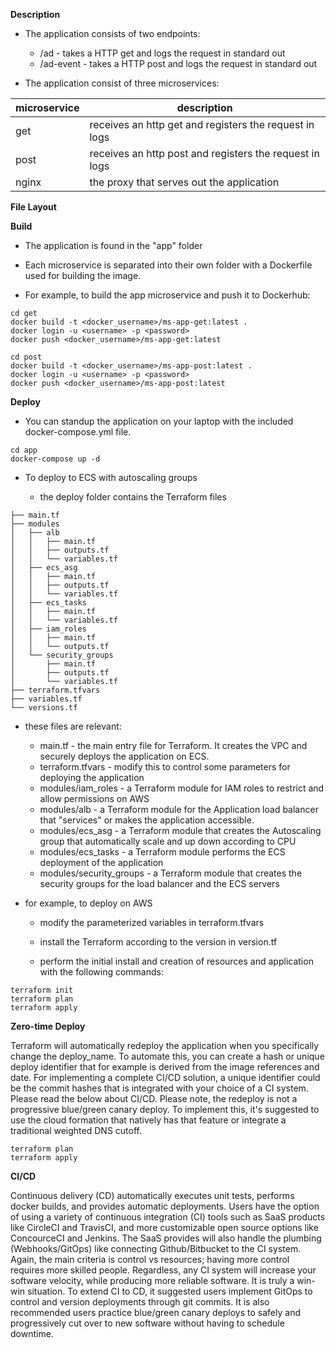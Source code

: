 **Description**

  - The application consists of two endpoints: 
    
    - /ad - takes a HTTP get and logs the request in standard out
    - /ad-event - takes a HTTP post and logs the request in standard out

  - The application consist of three microservices: 

| microservice      | description                            
| ------------- | -------------------------------------- 
| get   | receives an http get and registers the request in logs
| post   | receives an http post and registers the request in logs
| nginx      | the proxy that serves out the application
    
**File Layout**

**Build**

  - The application is found in the "app" folder

  - Each microservice is separated into their own folder with a Dockerfile used for building the image.

  - For example, to build the app microservice and push it to Dockerhub:

```
cd get
docker build -t <docker_username>/ms-app-get:latest .
docker login -u <username> -p <password>
docker push <docker_username>/ms-app-get:latest

cd post
docker build -t <docker_username>/ms-app-post:latest .
docker login -u <username> -p <password>
docker push <docker_username>/ms-app-post:latest
```

**Deploy**

  - You can standup the application on your laptop with the included docker-compose.yml file.

```
cd app
docker-compose up -d
```

  - To deploy to ECS with autoscaling groups

    - the deploy folder contains the Terraform files
```
├── main.tf
├── modules
│   ├── alb
│   │   ├── main.tf
│   │   ├── outputs.tf
│   │   └── variables.tf
│   ├── ecs_asg
│   │   ├── main.tf
│   │   ├── outputs.tf
│   │   └── variables.tf
│   ├── ecs_tasks
│   │   ├── main.tf
│   │   └── variables.tf
│   ├── iam_roles
│   │   ├── main.tf
│   │   └── outputs.tf
│   └── security_groups
│       ├── main.tf
│       ├── outputs.tf
│       └── variables.tf
├── terraform.tfvars
├── variables.tf
└── versions.tf
```

- these files are relevant:
  
  - main.tf - the main entry file for Terraform.  It creates the VPC and securely deploys the application on ECS.
  - terraform.tfvars - modify this to control some parameters for deploying the application
  - modules/iam_roles - a Terraform module for IAM roles to restrict and allow permissions on AWS
  - modules/alb - a Terraform module for the Application load balancer that "services" or makes the application accessible.
  - modules/ecs_asg - a Terraform module that creates the Autoscaling group that automatically scale and up down according to CPU 
  - modules/ecs_tasks - a Terraform module performs the ECS deployment of the application
  - modules/security_groups - a Terraform module that creates the security groups for the load balancer and the ECS servers

- for example, to deploy on AWS
 
  - modify the parameterized variables in terraform.tfvars

  - install the Terraform according to the version in version.tf

  - perform the initial install and creation of resources and application with the following commands:

```
terraform init
terraform plan
terraform apply
```

**Zero-time Deploy**
    
Terraform will automatically redeploy the application when you specifically change the deploy_name.  To automate this, you can create a hash or unique deploy identifier that for example is derived from the image references and date. For implementing a complete CI/CD solution, a unique identifier could be the commit hashes that is integrated with your choice of a CI system.  Please read the below about CI/CD. Please note, the redeploy is not a progressive blue/green canary deploy.  To implement this, it's suggested to use the cloud formation that natively has that feature or integrate a traditional weighted DNS cutoff.

```
terraform plan
terraform apply
```

**CI/CD**

Continuous delivery (CD) automatically executes unit tests, performs docker builds, and provides automatic deployments.  Users have the option of using a variety of continuous integration (CI) tools such as SaaS products like CircleCI and TravisCI, and more customizable open source options like ConcourceCI and Jenkins.  The SaaS provides will also handle the plumbing (Webhooks/GitOps) like connecting Github/Bitbucket to the CI system. Again, the main criteria is control vs resources; having more control requires more skilled people.  Regardless, any CI system will increase your software velocity, while producing more reliable software. It is truly a win-win situation. To extend CI to CD, it suggested users implement GitOps to control and version deployments through git commits. It is also recommended users practice blue/green canary deploys to safely and progressively cut over to new software without having to schedule downtime.
